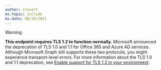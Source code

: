 ```yaml
---
author: slevert
ms.topic: include
ms.date: 08/19/2021
---
```


<!-- markdownlint-disable MD041-->

> [!WARNING]
> **This endpoint requires TLS 1.2 to function normally.** Microsoft announced the deprecation of TLS 1.0 and 1.1 for Office 365 and Azure AD services. Although Microsoft Graph still supports these two protocols, you might experience transport-level errors. For more information about the TLS 1.0 and 1.1 deprecation, see [Enable support for TLS 1.2 in your environment](/troubleshoot/azure/active-directory/enable-support-tls-environment).
